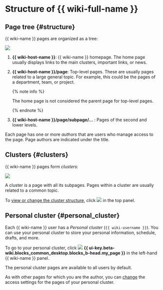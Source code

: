 # Structure of {{ wiki-full-name }}

## Page tree {#structure}

{{ wiki-name }} pages are organized as a tree:

![](../_assets/wiki/wiki-sructure-diagram.png)

1. **{{ wiki-host-name }}**: {{ wiki-name }} homepage. The home page usually displays links to the main clusters, important links, or news.

1. **{{ wiki-host-name }}/page**: Top-level pages. These are usually pages related to a large general topic. For example, this could be the pages of a department, team, or project.

   {% note info %}

   The home page is not considered the parent page for top-level pages.

   {% endnote %}

1. **{{ wiki-host-name }}/page/subpage/...** : Pages of the second and lower levels.

Each page has one or more _authors_ that are users who manage access to the page. Page authors are indicated under the title.

## Clusters {#clusters}

{{ wiki-name }} pages form _clusters_:

![](../_assets/wiki/clusters.png)

A cluster is a page with all its subpages. Pages within a cluster are usually related to a common topic.

To [view or change the cluster structure](cluster-overview.md#subpages), click ![](../_assets/wiki/svg/structure-icon.svg) in the top panel.

## Personal cluster {#personal_cluster}

Each {{ wiki-name }} user has a _Personal cluster_ (`{{ wiki-username }}`). You can use your personal cluster to store your personal information, schedule, drafts, and more.

To go to your personal cluster, click ![](../_assets/wiki/svg/go-to-my-page-icon.svg) **{{ ui-key.beta-wiki.blocks_common_desktop.blocks_b-head.my_page }}** in the left-hand {{ wiki-name }} panel.

The personal cluster pages are available to all users by default.

As with other pages for which you are the author, you can [change](page-management/access-setup.md) the access settings for the pages of your personal cluster.